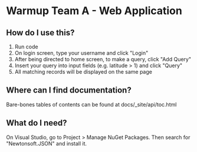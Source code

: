 # Warmup Team A - Web Application

## How do I use this?
1. Run code
2. On login screen, type your username and click "Login"
3. After being directed to home screen, to make a query, click "Add Query"
4. Insert your query into input fields (e.g. latitude > 1) and click "Query"
5. All matching records will be displayed on the same page

## Where can I find documentation?
Bare-bones tables of contents can be found at docs/_site/api/toc.html

## What do I need?
On Visual Studio, go to Project > Manage NuGet Packages. Then search for "Newtonsoft.JSON" and install it.
